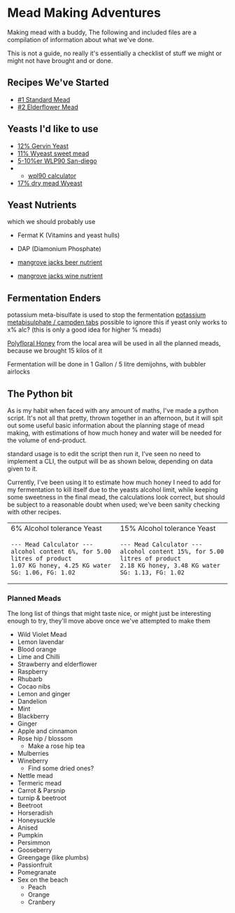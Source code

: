 # Mead Making Adventures

Making mead with a buddy, The following and included files are a compilation of information about what we've done.

This is not a guide, no really it's essentially a checklist of stuff we might or might not have brought and or done.


## Recipes We've Started

- [#1 Standard Mead](Recipe%20List%2F%231%20Standard.md)
- [#2 Elderflower Mead](Recipe%20List%2F%232%20Elderflower.md)


## Yeasts I'd like to use

- [12% Gervin Yeast](https://brew2bottle.co.uk/collections/wine-yeast/products/gervin-yeasts?variant=15349934620787)
- [11% Wyeast sweet mead ](https://www.themaltmiller.co.uk/product/wyeast-4184-sweet-mead/?v=79cba1185463)
- [5-10%er WLP90 San-diego](https://www.themaltmiller.co.uk/product/wlp090-san-diego-super-yeast/?v=79cba1185463)
-
    - [wpl90 calculator](https://yeastman.com/calculator)
- [17% dry mead Wyeast ](https://www.themaltmiller.co.uk/product/wyeast-4021-dry-white-sparkling/?v=79cba1185463)

## Yeast Nutrients

which we should probably use

- Fermat K (Vitamins and yeast hulls)
- DAP (Diamonium Phosphate)


- [mangrove jacks beer nutrient](https://www.themaltmiller.co.uk/product/mangrove-jacks-beer-nutrient-15g/?v=79cba1185463)
- [mangrove jacks wine nutrient](https://www.themaltmiller.co.uk/product/mangrove-jacks-wine-nutrient-23-5g/?v=79cba1185463)

## Fermentation Enders

potassium meta-bisulfate is used to stop the fermentation
[potassium metabisulphate / campden tabs](https://www.themaltmiller.co.uk/product/sodium-metabisulphite-100g-campden/?v=79cba1185463)
possible to ignore this if yeast only works to x% alc? (this is only a good idea for higher % meads)

[Polyfloral Honey](https://www.honeymakers.co.uk/products/polyfloral-honey-bucket-33lb) from the local area will be used
in all the planned meads, because we brought 15 kilos of it

Fermentation will be done in 1 Gallon / 5 litre demijohns, with bubbler airlocks


## The Python bit

As is my habit when faced with any amount of maths, I've made a python script. It's not all that pretty, thrown together
in an afternoon,
but it will spit out some useful basic information about the planning stage of mead making, with estimations of how much
honey and water will be needed for the volume of end-product.

standard usage is to edit the script then run it, I've seen no need to implement a CLI, the output will be as shown
below, depending on data given to it.

Currently, I've been using it to estimate how much honey I need to add for my fermentation to kill itself due to the
yeasts alcohol limit, while keeping some sweetness in the final mead, the calculations look correct, but should be
subject to a reasonable doubt when used; we've been sanity checking with other recipes. 
<table>
<tr><td>6% Alcohol tolerance Yeast</td><td>15% Alcohol tolerance Yeast</td></tr>
<tr>
<td>

```
--- Mead Calculator ---
alcohol content 6%, for 5.00 litres of product 
1.07 KG honey, 4.25 KG water
SG: 1.06, FG: 1.02
```

</td>
<td>

```
--- Mead Calculator ---
alcohol content 15%, for 5.00 litres of product 
2.18 KG honey, 3.48 KG water
SG: 1.13, FG: 1.02
```

</td>



</tr>
</table>



### Planned Meads

The long list of things that might taste nice, or might just be interesting enough to try, they'll move above
once we've attempted to make them

- Wild Violet Mead
- Lemon lavendar
- Blood orange
- Lime and Chilli
- Strawberry and elderflower
- Raspberry
- Rhubarb
- Cocao nibs
- Lemon and ginger
- Dandelion
- Mint
- Blackberry
- Ginger
- Apple and cinnamon
- Rose hip / blossom
    - Make a rose hip tea
- Mulberries
- Wineberry
    - Find some dried ones?
- Nettle mead
- Termeric mead
- Carrot & Parsnip
- turnip & beetroot
- Beetroot
- Horseradish
- Honeysuckle
- Anised
- Pumpkin
- Persimmon
- Gooseberry
- Greengage (like plumbs)
- Passionfruit
- Pomegranate
- Sex on the beach
    - Peach
    - Orange
    - Cranbery
